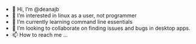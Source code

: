 - 👋 Hi, I’m @deanajb
- 👀 I’m interested in linux as a user, not programmer
- 🌱 I’m currently learning command line essentials
- 💞️ I’m looking to collaborate on finding issues and bugs in desktop apps.
- 📫 How to reach me ...

<!---
deanajb/deanajb is a ✨ special ✨ repository because its `README.md` (this file) appears on your GitHub profile.
You can click the Preview link to take a look at your changes.
--->
